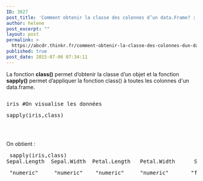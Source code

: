 ```yaml
---
ID: 3027
post_title: 'Comment obtenir la classe des colonnes d’un data.Frame? : sapply'
author: helene
post_excerpt: ""
layout: post
permalink: >
  https://abcdr.thinkr.fr/comment-obtenir-la-classe-des-colonnes-dun-data-frame-sapply/
published: true
post_date: 2015-07-06 07:34:11
---
```

<p>La fonction <strong>class()</strong> permet d’obtenir la classe d’un objet et la fonction <strong>sapply()</strong> permet d’appliquer la fonction class() à toutes les colonnes d'un data.frame.</p><p> <pre><p>iris #On visualise les données</p><p>sapply(iris,class)</p></pre>  <br /><p>On obtient :</p><pre> sapply(iris,class)
Sepal.Length  Sepal.Width  Petal.Length   Petal.Width      Species</p><p> "numeric"     "numeric"    "numeric"     "numeric"       "factor"</pre>